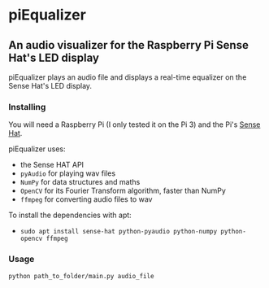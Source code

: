 # piEqualizer
## An audio visualizer for the Raspberry Pi Sense Hat's LED display

piEqualizer plays an audio file and displays a real-time equalizer on the Sense Hat's LED display.

### Installing
You will need a Raspberry Pi (I only tested it on the Pi 3) and the Pi's [Sense Hat](https://www.raspberrypi.org/products/sense-hat/).

piEqualizer uses:
 * the Sense HAT API
 * `pyAudio` for playing wav files
 * `NumPy` for data structures and maths
 * `OpenCV` for its Fourier Transform algorithm, faster than NumPy
 * `ffmpeg` for converting audio files to wav
 
To install the dependencies with apt:
 * `sudo apt install sense-hat python-pyaudio python-numpy python-opencv ffmpeg`

### Usage
`python path_to_folder/main.py audio_file`
